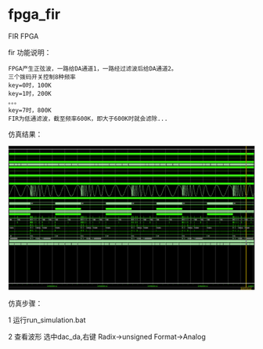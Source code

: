 # fpga_fir
FIR FPGA

fir 功能说明：

	FPGA产生正弦波，一路给DA通道1，一路经过滤波后给DA通道2。
	三个拨码开关控制8种频率
	key=0时，100K
	key=1时，200K
	。。。
	key=7时，800K
	FIR为低通滤波，截至频率600K，即大于600K时就会滤除...
	
仿真结果：

![](https://github.com/fivexxxxx/fpga_fir/blob/master/doc/dac.png)

仿真步骤：

1 运行run_simulation.bat

2 查看波形
   选中dac_da,右键
   Radix->unsigned
   Format->Analog
  

